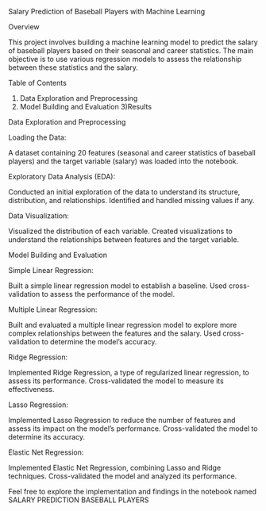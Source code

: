 Salary Prediction of Baseball Players with Machine Learning

Overview

This project involves building a machine learning model to predict the salary of baseball players based on their seasonal and career statistics. The main objective is to use various regression models to assess the relationship between these statistics and the salary.

Table of Contents

1) Data Exploration and Preprocessing
2) Model Building and Evaluation
3)Results



Data Exploration and Preprocessing

Loading the Data:

A dataset containing 20 features (seasonal and career statistics of baseball players) and the target variable (salary) was loaded into the notebook.


Exploratory Data Analysis (EDA):

Conducted an initial exploration of the data to understand its structure, distribution, and relationships.
Identified and handled missing values if any.


Data Visualization:

Visualized the distribution of each variable.
Created visualizations to understand the relationships between features and the target variable.


Model Building and Evaluation

Simple Linear Regression:

Built a simple linear regression model to establish a baseline.
Used cross-validation to assess the performance of the model.

Multiple Linear Regression:

Built and evaluated a multiple linear regression model to explore more complex relationships between the features and the salary.
Used cross-validation to determine the model’s accuracy.

Ridge Regression:

Implemented Ridge Regression, a type of regularized linear regression, to assess its performance.
Cross-validated the model to measure its effectiveness.

Lasso Regression:

Implemented Lasso Regression to reduce the number of features and assess its impact on the model’s performance.
Cross-validated the model to determine its accuracy.

Elastic Net Regression:

Implemented Elastic Net Regression, combining Lasso and Ridge techniques.
Cross-validated the model and analyzed its performance.

Feel free to explore the implementation and findings in the notebook named SALARY PREDICTION  BASEBALL PLAYERS
